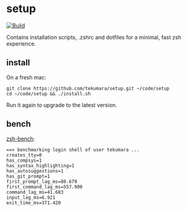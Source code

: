 # setup

[![Build](https://github.com/tekumara/setup/actions/workflows/ci.yml/badge.svg)](https://github.com/tekumara/setup/actions/workflows/ci.yml)

Contains installation scripts, .zshrc and dotfiles for a minimal, fast zsh experience.

## install

On a fresh mac:

```
git clone https://github.com/tekumara/setup.git ~/code/setup
cd ~/code/setup && ./install.sh
```

Run it again to upgrade to the latest version.

## bench

[zsh-bench](https://github.com/romkatv/zsh-bench):

```
==> benchmarking login shell of user tekumara ...
creates_tty=0
has_compsys=1
has_syntax_highlighting=1
has_autosuggestions=1
has_git_prompt=1
first_prompt_lag_ms=80.679
first_command_lag_ms=557.900
command_lag_ms=41.683
input_lag_ms=6.921
exit_time_ms=371.420
```
